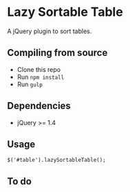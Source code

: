 # Lazy Sortable Table
A jQuery plugin to sort tables.

## Compiling from source
- Clone this repo
- Run `npm install`
- Run `gulp`

## Dependencies
- jQuery >= 1.4

## Usage
`$('#table').lazySortableTable();`

## To do
